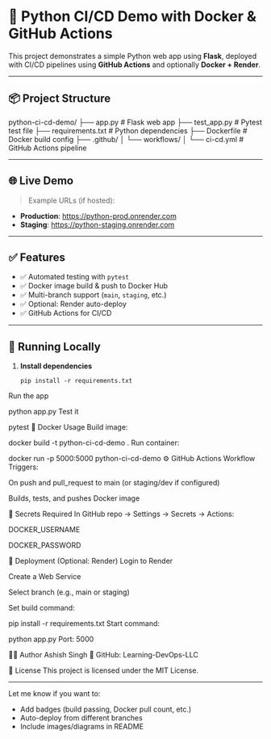 # 🚀 Python CI/CD Demo with Docker & GitHub Actions

This project demonstrates a simple Python web app using **Flask**, deployed with CI/CD pipelines using **GitHub Actions** and optionally **Docker + Render**.

---

## 📦 Project Structure

python-ci-cd-demo/
├── app.py # Flask web app
├── test_app.py # Pytest test file
├── requirements.txt # Python dependencies
├── Dockerfile # Docker build config
├── .github/
│ └── workflows/
│ └── ci-cd.yml # GitHub Actions pipeline

---

## 🌐 Live Demo

> Example URLs (if hosted):

- **Production**: https://python-prod.onrender.com  
- **Staging**: https://python-staging.onrender.com

---

## ✅ Features

- ✅ Automated testing with `pytest`
- ✅ Docker image build & push to Docker Hub
- ✅ Multi-branch support (`main`, `staging`, etc.)
- ✅ Optional: Render auto-deploy
- ✅ GitHub Actions for CI/CD

---

## 🧪 Running Locally

1. **Install dependencies**  
   ```
   pip install -r requirements.txt
Run the app


python app.py
Test it


pytest
🐳 Docker Usage
Build image:


docker build -t python-ci-cd-demo .
Run container:


docker run -p 5000:5000 python-ci-cd-demo
⚙️ GitHub Actions Workflow
Triggers:

On push and pull_request to main (or staging/dev if configured)

Builds, tests, and pushes Docker image

🔐 Secrets Required
In GitHub repo → Settings → Secrets → Actions:

DOCKER_USERNAME

DOCKER_PASSWORD

🚀 Deployment (Optional: Render)
Login to Render

Create a Web Service

Select branch (e.g., main or staging)

Set build command:


pip install -r requirements.txt
Start command:


python app.py
Port: 5000

👨‍💻 Author
Ashish Singh
🔗 GitHub: Learning-DevOps-LLC

📄 License
This project is licensed under the MIT License.


---

Let me know if you want to:
- Add badges (build passing, Docker pull count, etc.)
- Auto-deploy from different branches
- Include images/diagrams in README







